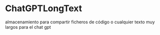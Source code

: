 # ChatGPTLongText
almacenamiento para compartir ficheros de código o cualquier texto muy largos para el chat gpt
